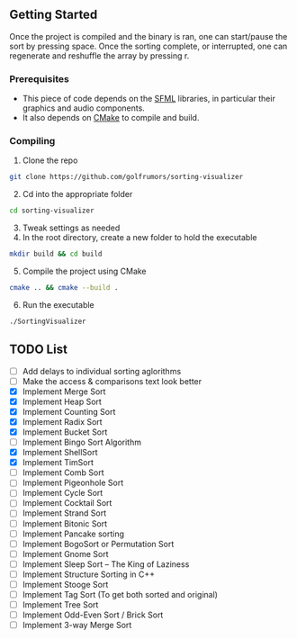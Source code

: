 ## Getting Started
Once the project is compiled and the binary is ran, one can start/pause the sort by pressing space.
Once the sorting complete, or interrupted, one can regenerate and reshuffle the array by pressing r.

### Prerequisites
* This piece of code depends on the [SFML](https://www.sfml-dev.org/) libraries, in particular their graphics and audio components.
* It also depends on [CMake](https://cmake.org/) to compile and build.

### Compiling
1. Clone the repo
```sh
git clone https://github.com/golfrumors/sorting-visualizer
```
2. Cd into the appropriate folder
```sh
cd sorting-visualizer
```
3. Tweak settings as needed
4. In the root directory, create a new folder to hold the executable
```sh
mkdir build && cd build
```
5. Compile the project using CMake
```sh
cmake .. && cmake --build .
```
6. Run the executable
```sh
./SortingVisualizer
```

## TODO List
- [ ] Add delays to individual sorting aglorithms
- [ ] Make the access & comparisons text look better
- [x] Implement Merge Sort
- [x] Implement Heap Sort
- [x] Implement Counting Sort
- [x] Implement Radix Sort
- [x] Implement Bucket Sort
- [ ] Implement Bingo Sort Algorithm
- [x] Implement ShellSort
- [x] Implement TimSort
- [ ] Implement Comb Sort
- [ ] Implement Pigeonhole Sort
- [ ] Implement Cycle Sort
- [ ] Implement Cocktail Sort
- [ ] Implement Strand Sort
- [ ] Implement Bitonic Sort
- [ ] Implement Pancake sorting
- [ ] Implement BogoSort or Permutation Sort
- [ ] Implement Gnome Sort
- [ ] Implement Sleep Sort – The King of Laziness
- [ ] Implement Structure Sorting in C++
- [ ] Implement Stooge Sort
- [ ] Implement Tag Sort (To get both sorted and original)
- [ ] Implement Tree Sort
- [ ] Implement Odd-Even Sort / Brick Sort
- [ ] Implement 3-way Merge Sort
